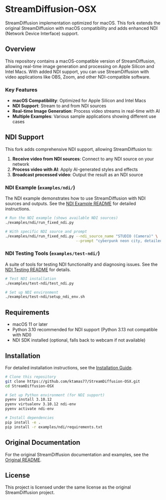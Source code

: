 # StreamDiffusion-OSX

StreamDiffusion implementation optimized for macOS. This fork extends the original StreamDiffusion with macOS compatibility and adds enhanced NDI (Network Device Interface) support.

## Overview

This repository contains a macOS-compatible version of StreamDiffusion, allowing real-time image generation and processing on Apple Silicon and Intel Macs. With added NDI support, you can use StreamDiffusion with video applications like OBS, Zoom, and other NDI-compatible software.

### Key Features

- **macOS Compatibility**: Optimized for Apple Silicon and Intel Macs
- **NDI Support**: Stream to and from NDI sources
- **Real-time Image Generation**: Process video streams in real-time with AI
- **Multiple Examples**: Various sample applications showing different use cases

## NDI Support

This fork adds comprehensive NDI support, allowing StreamDiffusion to:

1. **Receive video from NDI sources**: Connect to any NDI source on your network
2. **Process video with AI**: Apply AI-generated styles and effects
3. **Broadcast processed video**: Output the result as an NDI source

### NDI Example (`examples/ndi/`)

The NDI example demonstrates how to use StreamDiffusion with NDI sources and outputs. See the [NDI Example README](examples/ndi/README.md) for detailed instructions.

```bash
# Run the NDI example (shows available NDI sources)
./examples/ndi/run_fixed_ndi.py

# With specific NDI source and prompt
./examples/ndi/run_fixed_ndi.py --ndi_source_name "STUDIO (Camera)" \
                                --prompt "cyberpunk neon city, detailed"
```

### NDI Testing Tools (`examples/test-ndi/`)

A suite of tools for testing NDI functionality and diagnosing issues. See the [NDI Testing README](examples/test-ndi/README.md) for details.

```bash
# Test NDI installation
./examples/test-ndi/test_ndi.py

# Set up NDI environment
./examples/test-ndi/setup_ndi_env.sh
```

## Requirements

- macOS 11 or later
- Python 3.10 recommended for NDI support (Python 3.13 not compatible with NDI)
- NDI SDK installed (optional, falls back to webcam if not available)

## Installation

For detailed installation instructions, see the [Installation Guide](examples/test-ndi/INSTALL.md).

```bash
# Clone this repository
git clone https://github.com/ktamas77/StreamDiffusion-OSX.git
cd StreamDiffusion-OSX

# Set up Python environment (for NDI support)
pyenv install 3.10.12
pyenv virtualenv 3.10.12 ndi-env
pyenv activate ndi-env

# Install dependencies
pip install -e .
pip install -r examples/ndi/requirements.txt
```

## Original Documentation

For the original StreamDiffusion documentation and examples, see the [Original README](README_original.md).

## License

This project is licensed under the same license as the original StreamDiffusion project.